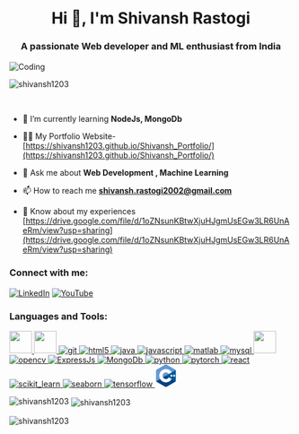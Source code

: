 <h1 align="center">Hi 👋, I'm Shivansh Rastogi</h1>
<h3 align="center">A passionate Web developer and ML enthusiast from India</h3>
<img align="center" alt="Coding" width="400" src="https://cdn.dribbble.com/users/1162077/screenshots/3848914/programmer.gif">
  
<p align="left"> <img src="https://komarev.com/ghpvc/?username=shivansh1203&label=Profile%20views&color=0e75b6&style=flat" alt="shivansh1203" /> </p>

<p align="left"> <a href="https://twitter.com/" target="blank"><img src="https://img.shields.io/twitter/follow/?logo=twitter&style=for-the-badge" alt="" /></a> </p>

- 🌱 I’m currently learning **NodeJs, MongoDb**

- 👨‍💻 My Portfolio Website- [https://shivansh1203.github.io/Shivansh_Portfolio/](https://shivansh1203.github.io/Shivansh_Portfolio/)

- 💬 Ask me about **Web Development , Machine Learning**

- 📫 How to reach me **shivansh.rastogi2002@gmail.com**

- 📄 Know about my experiences [https://drive.google.com/file/d/1oZNsunKBtwXjuHJgmUsEGw3LR6UnAeRm/view?usp=sharing](https://drive.google.com/file/d/1oZNsunKBtwXjuHJgmUsEGw3LR6UnAeRm/view?usp=sharing)

<h3 align="left">Connect with me:</h3>
<p align="left">
<a href="https://www.linkedin.com/in/shivansh-rastogi-04bb27225/" target="blank"><img align="center" src="https://www.vectorlogo.zone/logos/linkedin/linkedin-icon.svg" alt="LinkedIn" height="30" width="40" /></a>
<!-- <a href="https://www.kaggle.com/shivanshrastogi1203" target="blank"><img align="center" src="https://www.vectorlogo.zone/logos/kaggle/kaggle-icon.svg" alt="Kaggle" height="30" width="40" /></a> -->
<a href="https://www.youtube.com/channel/UC-Et3-fagHHWUSA2-3jG5eQ" target="blank"><img align="center" src="https://www.vectorlogo.zone/logos/youtube/youtube-icon.svg" alt="YouTube" height="30" width="40" /></a>
</p>

<h3 align="left">Languages and Tools:</h3>
<p align="left"> <a href="https://getbootstrap.com" target="_blank" rel="noreferrer"> <img src="https://www.vectorlogo.zone/logos/getbootstrap/getbootstrap-icon.svg" width="40" height="40"/> </a> <a href="https://www.w3schools.com/css/" target="_blank" rel="noreferrer"> <img src="https://www.vectorlogo.zone/logos/w3_css/w3_css-icon.svg" width="40" height="40"/> </a> <a href="https://git-scm.com/" target="_blank" rel="noreferrer"> <img src="https://www.vectorlogo.zone/logos/git-scm/git-scm-icon.svg" alt="git" width="40" height="40"/> </a> <a href="https://www.w3.org/html/" target="_blank" rel="noreferrer"> <img src="https://www.vectorlogo.zone/logos/w3_html5/w3_html5-icon.svg" alt="html5" width="40" height="40"/> </a> <a href="https://www.java.com" target="_blank" rel="noreferrer"> <img src="https://www.vectorlogo.zone/logos/java/java-icon.svg" alt="java" width="40" height="40"/> </a> <a href="https://developer.mozilla.org/en-US/docs/Web/JavaScript" target="_blank" rel="noreferrer"> <img src="https://www.vectorlogo.zone/logos/javascript/javascript-icon.svg" alt="javascript" width="40" height="40"/> </a> <a href="https://www.mathworks.com/" target="_blank" rel="noreferrer"> <img src="https://upload.wikimedia.org/wikipedia/commons/2/21/Matlab_Logo.png" alt="matlab" width="40" height="40"/> </a> <a href="https://www.mysql.com/" target="_blank" rel="noreferrer"> <img src="https://www.vectorlogo.zone/logos/mysql/mysql-icon.svg" alt="mysql" width="40" height="40"/> </a> <a href="https://nodejs.org" target="_blank" rel="noreferrer"> <img src="https://www.vectorlogo.zone/logos/nodejs/nodejs-icon.svg" width="40" height="40"/> </a> <a href="https://opencv.org/" target="_blank" rel="noreferrer"> <img src="https://www.vectorlogo.zone/logos/opencv/opencv-icon.svg" alt="opencv" width="40" height="40"/> </a> <a href="https://expressjs.com/"> <img src="https://www.vectorlogo.zone/logos/expressjs/expressjs-icon.svg" alt="ExpressJs" width="40" height="40"/> </a> <a href="https://www.mongodb.com/"> <img src="https://www.vectorlogo.zone/logos/mongodb/mongodb-icon.svg" alt="MongoDb" width="40" height="40"/> </a> <a href="https://www.python.org" target="_blank" rel="noreferrer"> <img src="https://www.vectorlogo.zone/logos/python/python-icon.svg" alt="python" width="40" height="40"/> </a> <a href="https://pytorch.org/" target="_blank" rel="noreferrer"> <img src="https://www.vectorlogo.zone/logos/pytorch/pytorch-icon.svg" alt="pytorch" width="40" height="40"/> </a> <a href="https://reactjs.org/" target="_blank" rel="noreferrer"> <img src="https://www.vectorlogo.zone/logos/reactjs/reactjs-icon.svg" alt="react" width="40" height="40"/> </a> <a href="https://scikit-learn.org/" target="_blank" rel="noreferrer"> <img src="https://upload.wikimedia.org/wikipedia/commons/0/05/Scikit_learn_logo_small.svg" alt="scikit_learn" width="40" height="40"/> </a> <a href="https://seaborn.pydata.org/" target="_blank" rel="noreferrer"> <img src="https://seaborn.pydata.org/_images/logo-mark-lightbg.svg" alt="seaborn" width="40" height="40"/> </a> <a href="https://www.tensorflow.org" target="_blank" rel="noreferrer"> <img src="https://www.vectorlogo.zone/logos/tensorflow/tensorflow-icon.svg" alt="tensorflow" width="40" height="40"/> </a> <a href="https://www.w3schools.com/cpp/" target="_blank" rel="noreferrer"> <img src="https://raw.githubusercontent.com/devicons/devicon/master/icons/cplusplus/cplusplus-original.svg" alt="C++" width="40" height="40"/> </a> </p>

<p><img align="left" src="https://github-readme-stats-sigma-five.vercel.app/api/top-langs?username=shivansh1203&show_icons=true&locale=en&layout=compact" alt="shivansh1203" /></p>

<p>&nbsp;<img align="center" src="https://github-readme-stats-sigma-five.vercel.app/api?username=shivansh1203&show_icons=true&locale=en" alt="shivansh1203" /></p>

<p><img align="center" src="https://github-readme-streak-stats.herokuapp.com/?user=shivansh1203&" alt="shivansh1203" /></p>
